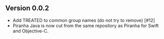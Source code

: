 Version 0.0.2
-------------
* Add TREATED to common group names (do not try to remove) [#12]
* Piranha Java is now cut from the same repository as 
  Piranha for Swift and Objective-C.
